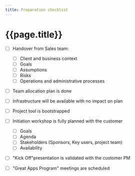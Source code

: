 ```yaml
---
title: Preparation checklist
---
```

# {{page.title}}

* [ ] Handover from Sales team:
    * [ ] Client and business context
    * [ ] Goals
    * [ ] Assumptions
    * [ ] Risks
    * [ ] Operations and administrative processes

* [ ] Team allocation plan is done

* [ ] Infrastructure will be available with no impact on plan

* [ ] Project tool is bootstrapped

* [ ] Initiation workshop is fully planned with the customer
    * [ ] Goals
    * [ ] Agenda
    * [ ] Stakeholders (Sponsors, Key users, project team)
    * [ ] Availability

* [ ] "Kick Off"presentation is validated with the customer PM

* [ ] "Great Apps Program" meetings are scheduled
